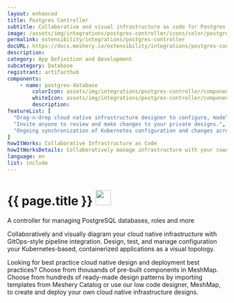 ```yaml
---
layout: enhanced
title: Postgres Controller
subtitle: Collaborative and visual infrastructure as code for Postgres Controller
image: /assets/img/integrations/postgres-controller/icons/color/postgres-controller-color.svg
permalink: extensibility/integrations/postgres-controller
docURL: https://docs.meshery.io/extensibility/integrations/postgres-controller
description: 
category: App Definition and Development
subcategory: Database
registrant: artifacthub
components: 
	- name: postgres-database
		colorIcon: assets/img/integrations/postgres-controller/components/postgres-database/icons/color/postgres-database-color.svg
		whiteIcon: assets/img/integrations/postgres-controller/components/postgres-database/icons/white/postgres-database-white.svg
		description: 
featureList: [
  "Drag-n-drop cloud native infrastructure designer to configure, model, and deploy your workloads.",
  "Invite anyone to review and make changes to your private designs.",
  "Ongoing synchronization of Kubernetes configuration and changes across any number of clusters."
]
howItWorks: Collaborative Infrastructure as Code
howItWorksDetails: Collaboratively manage infrastructure with your coworkers synchronously sharing the same designs.
language: en
list: include
---
```

<h1>{{ page.title }} <img src="{{ page.image }}" style="width: 35px; height: 35px;" /></h1>

<p>
A controller for managing PostgreSQL databases, roles and more
</p>
<p>
    Collaboratively and visually diagram your cloud native infrastructure with GitOps-style pipeline integration. Design, test, and manage configuration your Kubernetes-based, containerized applications as a visual topology.
</p>
<p>
    Looking for best practice cloud native design and deployment best practices? Choose from thousands of pre-built components in MeshMap. Choose from hundreds of ready-made design patterns by importing templates from Meshery Catalog or use our low code designer, MeshMap, to create and deploy your own cloud native infrastructure designs.
</p>
